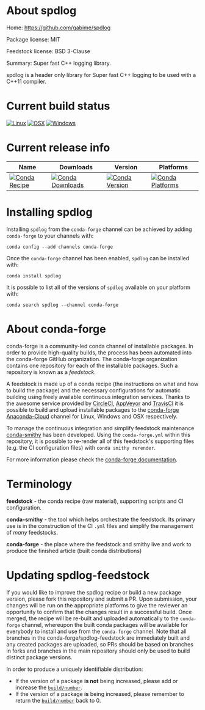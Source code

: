 About spdlog
============

Home: https://github.com/gabime/spdlog

Package license: MIT

Feedstock license: BSD 3-Clause

Summary: Super fast C++ logging library.

spdlog is a header only library for Super fast C++ logging
to be used with a C++11 compiler.


Current build status
====================

[![Linux](https://img.shields.io/circleci/project/github/conda-forge/spdlog-feedstock/master.svg?label=Linux)](https://circleci.com/gh/conda-forge/spdlog-feedstock)
[![OSX](https://img.shields.io/travis/conda-forge/spdlog-feedstock/master.svg?label=macOS)](https://travis-ci.org/conda-forge/spdlog-feedstock)
[![Windows](https://img.shields.io/appveyor/ci/conda-forge/spdlog-feedstock/master.svg?label=Windows)](https://ci.appveyor.com/project/conda-forge/spdlog-feedstock/branch/master)

Current release info
====================

| Name | Downloads | Version | Platforms |
| --- | --- | --- | --- |
| [![Conda Recipe](https://img.shields.io/badge/recipe-spdlog-green.svg)](https://anaconda.org/conda-forge/spdlog) | [![Conda Downloads](https://img.shields.io/conda/dn/conda-forge/spdlog.svg)](https://anaconda.org/conda-forge/spdlog) | [![Conda Version](https://img.shields.io/conda/vn/conda-forge/spdlog.svg)](https://anaconda.org/conda-forge/spdlog) | [![Conda Platforms](https://img.shields.io/conda/pn/conda-forge/spdlog.svg)](https://anaconda.org/conda-forge/spdlog) |

Installing spdlog
=================

Installing `spdlog` from the `conda-forge` channel can be achieved by adding `conda-forge` to your channels with:

```
conda config --add channels conda-forge
```

Once the `conda-forge` channel has been enabled, `spdlog` can be installed with:

```
conda install spdlog
```

It is possible to list all of the versions of `spdlog` available on your platform with:

```
conda search spdlog --channel conda-forge
```


About conda-forge
=================

conda-forge is a community-led conda channel of installable packages.
In order to provide high-quality builds, the process has been automated into the
conda-forge GitHub organization. The conda-forge organization contains one repository
for each of the installable packages. Such a repository is known as a *feedstock*.

A feedstock is made up of a conda recipe (the instructions on what and how to build
the package) and the necessary configurations for automatic building using freely
available continuous integration services. Thanks to the awesome service provided by
[CircleCI](https://circleci.com/), [AppVeyor](https://www.appveyor.com/)
and [TravisCI](https://travis-ci.org/) it is possible to build and upload installable
packages to the [conda-forge](https://anaconda.org/conda-forge)
[Anaconda-Cloud](https://anaconda.org/) channel for Linux, Windows and OSX respectively.

To manage the continuous integration and simplify feedstock maintenance
[conda-smithy](https://github.com/conda-forge/conda-smithy) has been developed.
Using the ``conda-forge.yml`` within this repository, it is possible to re-render all of
this feedstock's supporting files (e.g. the CI configuration files) with ``conda smithy rerender``.

For more information please check the [conda-forge documentation](https://conda-forge.org/docs/).

Terminology
===========

**feedstock** - the conda recipe (raw material), supporting scripts and CI configuration.

**conda-smithy** - the tool which helps orchestrate the feedstock.
                   Its primary use is in the construction of the CI ``.yml`` files
                   and simplify the management of *many* feedstocks.

**conda-forge** - the place where the feedstock and smithy live and work to
                  produce the finished article (built conda distributions)


Updating spdlog-feedstock
=========================

If you would like to improve the spdlog recipe or build a new
package version, please fork this repository and submit a PR. Upon submission,
your changes will be run on the appropriate platforms to give the reviewer an
opportunity to confirm that the changes result in a successful build. Once
merged, the recipe will be re-built and uploaded automatically to the
`conda-forge` channel, whereupon the built conda packages will be available for
everybody to install and use from the `conda-forge` channel.
Note that all branches in the conda-forge/spdlog-feedstock are
immediately built and any created packages are uploaded, so PRs should be based
on branches in forks and branches in the main repository should only be used to
build distinct package versions.

In order to produce a uniquely identifiable distribution:
 * If the version of a package **is not** being increased, please add or increase
   the [``build/number``](https://conda.io/docs/user-guide/tasks/build-packages/define-metadata.html#build-number-and-string).
 * If the version of a package **is** being increased, please remember to return
   the [``build/number``](https://conda.io/docs/user-guide/tasks/build-packages/define-metadata.html#build-number-and-string)
   back to 0.
